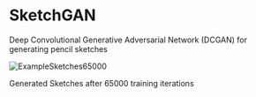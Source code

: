 # SketchGAN
Deep Convolutional Generative Adversarial Network (DCGAN) for generating pencil sketches

![ExampleSketches65000](https://github.com/BrianSantoso/SketchGAN/blob/master/samples/65000_3.PNG=614x437) 
<!-- .element height="50%" width="50%" -->
Generated Sketches after 65000 training iterations
